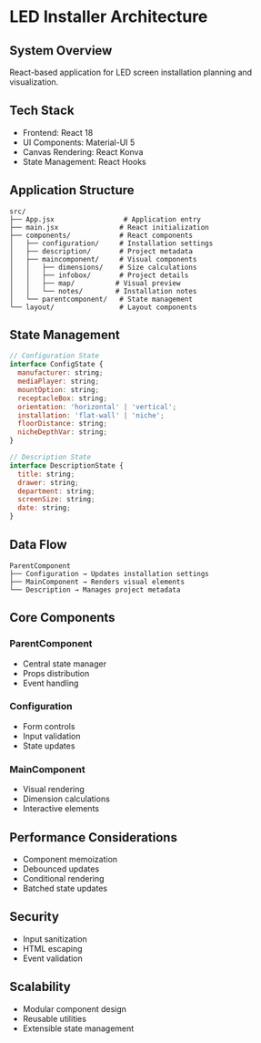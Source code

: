 # LED Installer Architecture

## System Overview
React-based application for LED screen installation planning and visualization.

## Tech Stack
- Frontend: React 18
- UI Components: Material-UI 5
- Canvas Rendering: React Konva
- State Management: React Hooks

## Application Structure
```
src/
├── App.jsx                 # Application entry
├── main.jsx               # React initialization
├── components/            # React components
│   ├── configuration/     # Installation settings
│   ├── description/       # Project metadata
│   ├── maincomponent/     # Visual components
│   │   ├── dimensions/    # Size calculations
│   │   ├── infobox/       # Project details
│   │   ├── map/          # Visual preview
│   │   └── notes/        # Installation notes
│   └── parentcomponent/   # State management
└── layout/                # Layout components
```

## State Management
```javascript
// Configuration State
interface ConfigState {
  manufacturer: string;
  mediaPlayer: string;
  mountOption: string;
  receptacleBox: string;
  orientation: 'horizontal' | 'vertical';
  installation: 'flat-wall' | 'niche';
  floorDistance: string;
  nicheDepthVar: string;
}

// Description State
interface DescriptionState {
  title: string;
  drawer: string;
  department: string;
  screenSize: string;
  date: string;
}
```

## Data Flow
```
ParentComponent
├── Configuration → Updates installation settings
├── MainComponent → Renders visual elements
└── Description → Manages project metadata
```

## Core Components

### ParentComponent
- Central state manager
- Props distribution
- Event handling

### Configuration
- Form controls
- Input validation
- State updates

### MainComponent
- Visual rendering
- Dimension calculations
- Interactive elements

## Performance Considerations
- Component memoization
- Debounced updates
- Conditional rendering
- Batched state updates

## Security
- Input sanitization
- HTML escaping
- Event validation

## Scalability
- Modular component design
- Reusable utilities
- Extensible state management